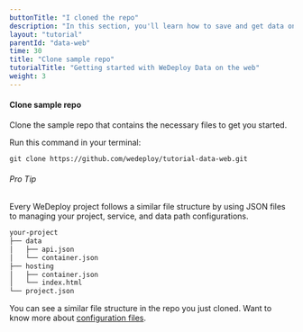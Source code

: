```yaml
---
buttonTitle: "I cloned the repo"
description: "In this section, you'll learn how to save and get data on the web using the WeDeploy API Client."
layout: "tutorial"
parentId: "data-web"
time: 30
title: "Clone sample repo"
tutorialTitle: "Getting started with WeDeploy Data on the web"
weight: 3
---
```


#### Clone sample repo

Clone the sample repo that contains the necessary files to get you started.

Run this command in your terminal: 

```
git clone https://github.com/wedeploy/tutorial-data-web.git
```

<aside>

###### <span class="icon-16-star"></span> Pro Tip

Every WeDeploy project follows a similar file structure by using JSON files to managing your project, service, and data path configurations.

```xml
your-project
├── data
│   ├── api.json
│   └── container.json
├── hosting
│   ├── container.json
│   └── index.html
└── project.json
```

You can see a similar file structure in the repo you just cloned. Want to know more about <a href="http://wedeploy.com/docs/intro/configuration-files.html" target="_blank">configuration files</a>.

</aside>
